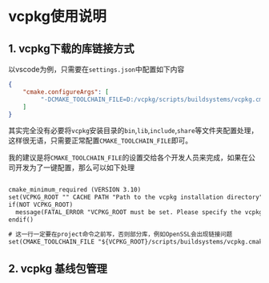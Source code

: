 # vcpkg使用说明

## 1. vcpkg下载的库链接方式

以vscode为例，只需要在`settings.json`中配置如下内容

```json
{
    "cmake.configureArgs": [
         "-DCMAKE_TOOLCHAIN_FILE=D:/vcpkg/scripts/buildsystems/vcpkg.cmake",
    ]
}
```

其实完全没有必要将`vcpkg`安装目录的`bin`,`lib`,`include`,`share`等文件夹配置处理，这样很无语，只需要正常配置`CMAKE_TOOLCHAIN_FILE`即可。

我的建议是将`CMAKE_TOOLCHAIN_FILE`的设置交给各个开发人员来完成，如果在公司开发为了一键配置，那么可以如下处理

```txt

cmake_minimum_required (VERSION 3.10)
set(VCPKG_ROOT "" CACHE PATH "Path to the vcpkg installation directory")
if(NOT VCPKG_ROOT)
  message(FATAL_ERROR "VCPKG_ROOT must be set. Please specify the vcpkg root directory.")
endif()

# 这一行一定要在project命令之前写，否则部分库，例如OpenSSL会出现链接问题
set(CMAKE_TOOLCHAIN_FILE "${VCPKG_ROOT}/scripts/buildsystems/vcpkg.cmake" CACHE PATH "Vcpkg toolchain file")


```

## 2. vcpkg 基线包管理
